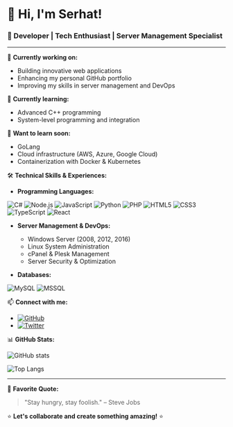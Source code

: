 # 👋 Hi, I'm Serhat!

### 🚀 Developer | Tech Enthusiast | Server Management Specialist

---

🔭 **Currently working on:**
- Building innovative web applications
- Enhancing my personal GitHub portfolio
- Improving my skills in server management and DevOps

🌱 **Currently learning:**
- Advanced C++ programming
- System-level programming and integration

🎯 **Want to learn soon:**
- GoLang
- Cloud infrastructure (AWS, Azure, Google Cloud)
- Containerization with Docker & Kubernetes

🛠️ **Technical Skills & Experiences:**

- **Programming Languages:**

![C#](https://img.shields.io/badge/-C%23-%23239120?style=for-the-badge&logo=c-sharp&logoColor=white) ![Node.js](https://img.shields.io/badge/-Node.js-%23339933?style=for-the-badge&logo=node.js&logoColor=white) ![JavaScript](https://img.shields.io/badge/-JavaScript-%23F7DF1E?style=for-the-badge&logo=javascript&logoColor=black) ![Python](https://img.shields.io/badge/-Python-%233776AB?style=for-the-badge&logo=python&logoColor=white) ![PHP](https://img.shields.io/badge/-PHP-%23777BB4?style=for-the-badge&logo=php&logoColor=white) ![HTML5](https://img.shields.io/badge/-HTML5-%23E34F26?style=for-the-badge&logo=html5&logoColor=white) ![CSS3](https://img.shields.io/badge/-CSS3-%231572B6?style=for-the-badge&logo=css3&logoColor=white) ![TypeScript](https://img.shields.io/badge/-TypeScript-%233178C6?style=for-the-badge&logo=typescript&logoColor=white) ![React](https://img.shields.io/badge/-React-%2361DAFB?style=for-the-badge&logo=react&logoColor=black) 

- **Server Management & DevOps:**
  - Windows Server (2008, 2012, 2016)
  - Linux System Administration
  - cPanel & Plesk Management
  - Server Security & Optimization

- **Databases:**

![MySQL](https://img.shields.io/badge/-MySQL-%234479A1?style=flat-square&logo=mysql&logoColor=white) ![MSSQL](https://img.shields.io/badge/-MSSQL-%23CC2927?style=flat-square&logo=microsoft-sql-server&logoColor=white)

📫 **Connect with me:**
- [![GitHub](https://img.shields.io/badge/-GitHub-black?style=flat-square&logo=github&logoColor=white)](https://github.com/Zulwatha)
- [![Twitter](https://img.shields.io/badge/-Twitter-%231DA1F2?style=flat-square&logo=twitter&logoColor=white)](https://x.com/serhat_tulek)

📊 **GitHub Stats:**

![GitHub stats](https://github-readme-stats.vercel.app/api?username=Zulwatha&show_icons=true&theme=dark)

![Top Langs](https://github-readme-stats.vercel.app/api/top-langs/?username=Zulwatha&layout=compact&theme=dark)

---

💬 **Favorite Quote:**

> "Stay hungry, stay foolish." – Steve Jobs

⭐ **Let's collaborate and create something amazing!** ⭐
